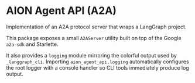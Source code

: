 # AION Agent API (A2A)

Implementation of an A2A protocol server that wraps a LangGraph project.

This package exposes a small `A2AServer` utility built on top of the
Google `a2a-sdk` and Starlette.

It also provides a ``logging`` module mirroring the colorful output used by
``_langgraph_cli``. Importing ``aion_agent_api.logging`` automatically
configures the root logger with a console handler so CLI tools immediately
produce log output.
